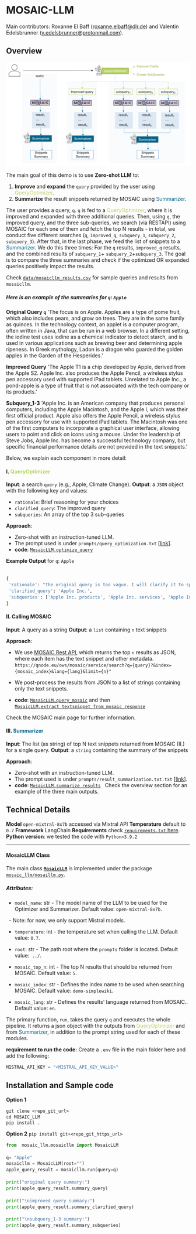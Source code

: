 # MOSAIC-LLM

Main contributors:
Roxanne El Baff (roxanne.elbaff@dlr.de) and Valentin Edelsbrunner (v.edelsbrunner@protonmail.com).

## Overview
<p align="center">
<img src="concept/mosaic_llm.png" alt="mosaic_llm" width="700"/>
</p>

The main goal of this demo is to use **Zero-shot LLM** to:

1. **Improve** and **expand** the `query` provided by the user using <span style="color:#B7D260">QueryOptimizer</span>.
2. **Summarize** the result snippets returned by MOSAIC using <span style="color:#00658B">Summarizer</span>.

The user provides a query, `q`. `q` is fed to a <span style="color:#B7D260">QueryOptimizer</span>, where it is improved and expanded with three additional queries. Then, using `q`, the improved query, and the three sub-queries, we search (via RESTAPI) using MOSAIC for each one of them and fetch the top N results - in total, we conduct five different searches (`q`, `improved_q`, `subquery_1`, `subquery_2`, `subquery_3`). After that, in the last phase, we feed the list of snippets to a <span style="color:#00658B">Summarizer</span>. We do this three times: For the `q` results, `improved_q` results, and the combined results of `subquery_1`+ `subquery_2`+`subquery_3`. The goal is to compare the three summaries and check if the optimized OR expanded queries positively impact the results.

Check [`data/mosaicllm_results.csv`](data/mosaicllm_results.csv) for sample queries and results from `mosaicllm`.

##### Here is an example of the summaries for `q`: `Apple`


 **Original Query `q`**
 'The focus is on Apple. Apples are a type of pome fruit, which also includes pears, and grow on trees. They are in the same family as quinces. In the technology context, an applet is a computer program, often written in Java, that can be run in a web browser. In a different setting, the iodine test uses iodine as a chemical indicator to detect starch, and is used in various applications such as brewing beer and determining apple ripeness. In Greek mythology, Ladon is a dragon who guarded the golden apples in the Garden of the Hesperides.'

 **Improved Query**
 'The Apple T1 is a chip developed by Apple, derived from the Apple S2. Apple Inc. also produces the Apple Pencil, a wireless stylus pen accessory used with supported iPad tablets. Unrelated to Apple Inc., a pond-apple is a type of fruit that is not associated with the tech company or its products.'

 **Subquery_1-3**
 'Apple Inc. is an American company that produces personal computers, including the Apple Macintosh, and the Apple I, which was their first official product. Apple also offers the Apple Pencil, a wireless stylus pen accessory for use with supported iPad tablets. The Macintosh was one of the first computers to incorporate a graphical user interface, allowing users to point and click on icons using a mouse. Under the leadership of Steve Jobs, Apple Inc. has become a successful technology company, but specific financial performance details are not provided in the text snippets.'


Below, we explain each component in more detail:

#### I. <span style="color:#B7D260">QueryOptimizer</span>
**Input**: a search `query` (e.g., Apple, Climate Change). 
**Output**: a `JSON` object with the following key and values:
- ``rationale``: Brief reasoning for your choices
- ``clarified_query``: The improved query
- ``subqueries``: An array of the top 3 sub-queries

**Approach**: 
- Zero-shot with an instruction-tuned LLM. 
- The prompt used is under `prompts/query_optimization.txt` [[link](prompts/query_optimization.txt)].
- **code**: [`MosaicLLM.optimize_query`](mosaic_llm/mosaicllm.py)

**Example Output** for `q`: `Apple`

```python

{
 'rationale': "The original query is too vague. I will clarify it to specify that the user is likely looking for information about Apple Inc., a major technology company. I will also create sub-queries to gather information about Apple's products, services, and company performance.",
 'clarified_query': 'Apple Inc.',
 'subqueries': ['Apple Inc. products', 'Apple Inc. services', 'Apple Inc. financial performance']
}

```

#### II. Calling MOSAIC
**Input**: A query as a string
**Output**: a `list` containing `n` text snippets

**Approach**: 
- We use [MOSAIC Rest API](https://qnode.eu/ows/mosaic/), which returns the top `n` results as JSON, where each item has the text snippet and other metadata.
  `https://qnode.eu/ows/mosaic/service/search?q={query}?&index={mosaic_index}&lang={lang}&limit={n}"`

- We post-process the results from JSON to a list of strings containing only the text snippets.
- **code**: [`MosaicLLM.query_mosaic`](mosaic_llm/mosaicllm.py) and then [`MosaicLLM.extract_textsnippet_from_mosaic_response`](mosaic_llm/mosaicllm.py)

Check the MOSAIC main page for further information.

#### III. <span style="color:#00658B">Summarizer</span>
**Input**: The list (as string) of top N text snippets returned from MOSAIC (II.) for a single query.
**Output**: a `string` containing the summary of the snippets

**Approach**: 
- Zero-shot with an instruction-tuned LLM. 
- The prompt used is under `prompts/result_summarization.txt.txt` [[link](prompts/result_summarization.txt)].
- **code**: [`MosaicLLM.summarize_results`](mosaic_llm/mosaicllm.py)
  
Check the overview section for an example of the three main outputs.

## Technical Details
**Model** ``open-mixtral-8x7b`` accessed via Mixtral API
**Temperature** default to ``0.7``
**Framework** LangChain
**Requirements** check [`requirements.txt` here](requirements.txt).
**Python version**: we tested the code with ``Python>3.9.2``

___

#### MosaicLLM Class

The main class [**`MosaicLLM`**](mosaic_llm/mosaillm.py) is implemented under the package [`mosaic_llm/mosaillm.py`](mosaic_llm/mosaillm.py). 

##### Attributes:

- ``model_name``: str - The model name of the LLM to be used for the Optimizer and Summarizer. Default value: ``open-mixtral-8x7b``.
  
  - Note: for now, we only support Mistral models.
  
- ``temperature``: int - the temperature set when calling the LLM. Default value: ``0.7``.
  
- ``root``: str - The path root where the `prompts` folder is located. Default value:  `../`.

- ``mosaic_top_n``: int - The top N results that should be returned from MOSAIC. Default value: `5`.
  
- ``mosaic_index``: str - Defines the index name to be used when searching MOSAIC. Default value: ``demo-simplewiki``.
  
- ``mosaic_lang``: str - Defines the results' language returned from MOSAIC.. Default value: ``en``.


The primary function, `run`, takes the query `q` and executes the whole pipeline. It returns a json object with the outputs from <span style="color:#B7D260">QueryOptimizer</span> and from <span style="color:#00658B">Summarizer</span>, in addition to the prompt string used for each of these modules.

**requirement to run the code:** Create a `.env` file in the main folder here and add the following:
```python
MISTRAL_API_KEY = "<MISTRAL_API_KEY_VALUE>"
```

## Installation and Sample code

**Option 1**
```
git clone <repo_git_url>
cd MOSAIC_LLM
pip install .
```

**Option 2**
`pip install git+<repo_git_https_url>`

```python
from  mosaic_llm.mosaicllm import MosaicLLM  

q= "Apple"
mosaicllm = MosaicLLM(root="")
apple_query_result = mosaicllm.run(query=q)

print("original query summary:")
print(apple_query_result.summary_query)

print("\nimproved query summary:")
print(apple_query_result.summary_clarified_query)

print("\nsubquery_1-3 summary:")
print(apple_query_result.summary_subqueries)

```
